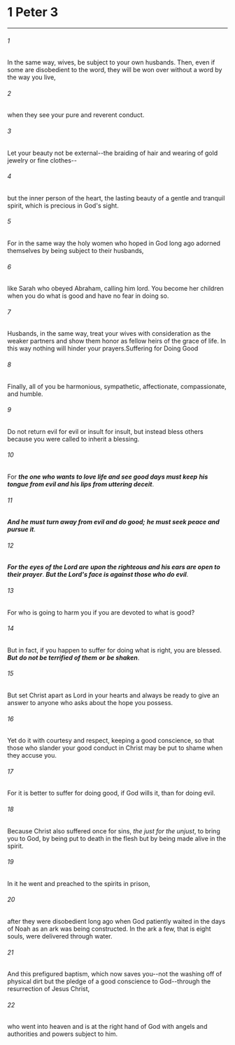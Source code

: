 # 1 Peter 3
***



###### 1 
In the same way, wives, be subject to your own husbands. Then, even if some are disobedient to the word, they will be won over without a word by the way you live, 

###### 2 
when they see your pure and reverent conduct. 

###### 3 
Let your beauty not be external--the braiding of hair and wearing of gold jewelry or fine clothes-- 

###### 4 
but the inner person of the heart, the lasting beauty of a gentle and tranquil spirit, which is precious in God's sight. 

###### 5 
For in the same way the holy women who hoped in God long ago adorned themselves by being subject to their husbands, 

###### 6 
like Sarah who obeyed Abraham, calling him lord. You become her children when you do what is good and have no fear in doing so. 

###### 7 
Husbands, in the same way, treat your wives with consideration as the weaker partners and show them honor as fellow heirs of the grace of life. In this way nothing will hinder your prayers.Suffering for Doing Good 

###### 8 
Finally, all of you be harmonious, sympathetic, affectionate, compassionate, and humble. 

###### 9 
Do not return evil for evil or insult for insult, but instead bless others because you were called to inherit a blessing. 

###### 10 
For **_the one who wants to love life and see good days must keep_** **_his tongue from evil and his lips from uttering deceit_**. 

###### 11 
**_And he must turn away from evil and do good;_** **_he must seek peace and pursue it_**. 

###### 12 
**_For the eyes of the Lord are_** **_upon the righteous and his ears are open to their prayer_**. **_But the Lord's face is against those who do evil_**. 

###### 13 
For who is going to harm you if you are devoted to what is good? 

###### 14 
But in fact, if you happen to suffer for doing what is right, you are blessed. **_But_** **_do not be terrified of them_** **_or_** **_be shaken_**. 

###### 15 
But set Christ apart as Lord in your hearts and always be ready to give an answer to anyone who asks about the hope you possess. 

###### 16 
Yet do it with courtesy and respect, keeping a good conscience, so that those who slander your good conduct in Christ may be put to shame when they accuse you. 

###### 17 
For it is better to suffer for doing good, if God wills it, than for doing evil. 

###### 18 
Because Christ also suffered once for sins, _the just for the unjust_, to bring you to God, by being put to death in the flesh but by being made alive in the spirit. 

###### 19 
In it he went and preached to the spirits in prison, 

###### 20 
after they were disobedient long ago when God patiently waited in the days of Noah as an ark was being constructed. In the ark a few, that is eight souls, were delivered through water. 

###### 21 
And this prefigured baptism, which now saves you--not the washing off of physical dirt but the pledge of a good conscience to God--through the resurrection of Jesus Christ, 

###### 22 
who went into heaven and is at the right hand of God with angels and authorities and powers subject to him.
